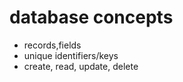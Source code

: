 # database concepts
- records,fields
- unique identifiers/keys
- create, read, update, delete



```python

```
